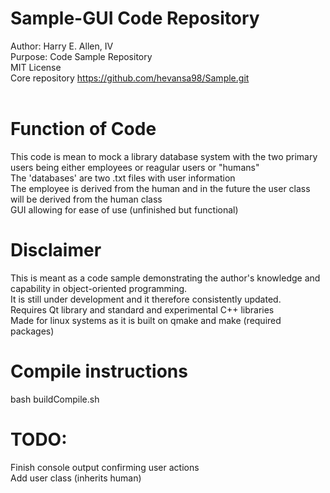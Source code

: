 # Sample-GUI Code Repository
Author: Harry E. Allen, IV 
</br>Purpose: Code Sample Repository
</br>MIT License
</br>Core repository https://github.com/hevansa98/Sample.git
</br></br>

# Function of Code
This code is mean to mock a library database system with the two primary users being either employees or reagular users or "humans"
</br>The 'databases' are two .txt files with user information
</br>The employee is derived from the human and in the future the user class will be derived from the human class
</br>GUI allowing for ease of use (unfinished but functional)

# Disclaimer
This is meant as a code sample demonstrating the author's knowledge and capability in object-oriented programming. 
</br>It is still under development and it therefore consistently updated.
</br>Requires Qt library and standard and experimental C++ libraries
</br>Made for linux systems as it is built on qmake and make (required packages)

# Compile instructions
bash buildCompile.sh

# TODO:
Finish console output confirming user actions 
</br>Add user class (inherits human)

